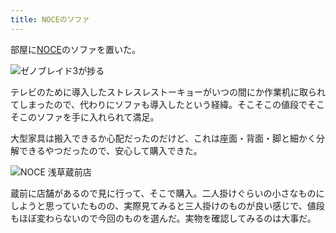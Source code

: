 ```yaml
---
title: NOCEのソファ
---
```

部屋に[NOCE](https://www.noce.co.jp/)のソファを置いた。

![](https://lh3.googleusercontent.com/sQmg3A9DXXqYMbV64XtPbMcsXtXO1R39p7y8m6aE3zr59MaLtK12iZMUfJyBsah9uVvzE4LYU1VrKUxekfx3IzMkqUEFSUSHP-YaLlS8Lv65-rdxaP6-aBZmYzBGtnZ4IZQmNDotHtEd7u4jC87Hduo "ゼノブレイド3が捗る")

テレビのために導入したストレスレストーキョーがいつの間にか作業机に取られてしまったので、代わりにソファも導入したという経緯。そこそこの値段でそこそこのソファを手に入れられて満足。

大型家具は搬入できるか心配だったのだけど、これは座面・背面・脚と細かく分解できるやつだったので、安心して購入できた。

![](https://lh3.googleusercontent.com/4ocAcBy7-BmBqiVG2vHvMcvbJUsftP1fBlScBJPeCNU57RiJWN6sUf3djwK-HU80biPTWnKEY9BKr-lo9z_YMzMd_HltCS3m77BmKbj5tbSqSOHUylKJu_avdrFxF4B_6xfJYCReSC_4eceVfSvCj-I "NOCE 浅草蔵前店")

蔵前に店舗があるので見に行って、そこで購入。二人掛けぐらいの小さなものにしようと思っていたものの、実際見てみると三人掛けのものが良い感じで、値段もほぼ変わらないので今回のものを選んだ。実物を確認してみるのは大事だ。
